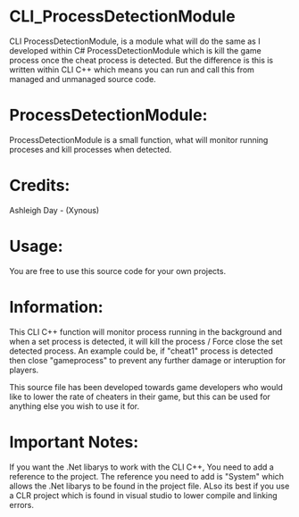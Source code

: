 # CLI_ProcessDetectionModule
CLI ProcessDetectionModule, is a module what will do the same as I developed within C# ProcessDetectionModule which is kill the game process once the cheat process is detected. But the difference is this is written within CLI C++ which means you can run and call this from managed and unmanaged source code.

# ProcessDetectionModule:
ProcessDetectionModule is a small function, what will monitor running proceses and kill processes when detected.

# Credits:
Ashleigh Day - (Xynous)

# Usage:
You are free to use this source code for your own projects.

# Information:
This CLI C++ function will monitor process running in the background and when a set process is detected, it will kill the process / Force close the set detected process. An example could be, if "cheat1" process is detected then close "gameprocess" to prevent any further damage or interuption for players.

This source file has been developed towards game developers who would like to lower the rate of cheaters in their game, but this can be used for anything else you wish to use it for.

# Important Notes:
If you want the .Net libarys to work with the CLI C++, You need to add a reference to the project. The reference you need to add is "System" which allows the .Net libarys to be found in the project file. ALso its best if you use a CLR project which is found in visual studio to lower compile and linking errors.

